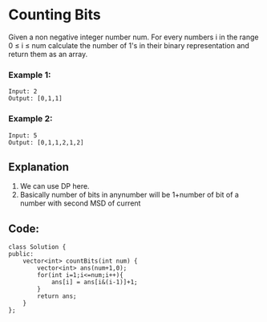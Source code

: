 # Counting Bits

Given a non negative integer number num. For every numbers i in the range 0 ≤ i ≤ num calculate the number of 1's in their binary representation and return them as an array.

### Example 1:

    Input: 2
    Output: [0,1,1]

### Example 2:

    Input: 5
    Output: [0,1,1,2,1,2]



## Explanation

1. We can use DP here.
2. Basically number of bits in anynumber will be 1+number of bit of a number with second MSD of current


## Code:

```
class Solution {
public:
    vector<int> countBits(int num) {
        vector<int> ans(num+1,0);
        for(int i=1;i<=num;i++){
            ans[i] = ans[i&(i-1)]+1;
        }
        return ans;
    }
};
```